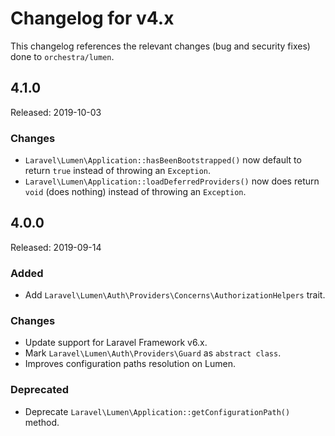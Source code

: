 # Changelog for v4.x

This changelog references the relevant changes (bug and security fixes) done to `orchestra/lumen`.

## 4.1.0

Released: 2019-10-03

### Changes

* `Laravel\Lumen\Application::hasBeenBootstrapped()` now default to return `true` instead of throwing an `Exception`.
* `Laravel\Lumen\Application::loadDeferredProviders()` now does return `void` (does nothing) instead of throwing an `Exception`.

## 4.0.0

Released: 2019-09-14

### Added

* Add `Laravel\Lumen\Auth\Providers\Concerns\AuthorizationHelpers` trait.

### Changes

* Update support for Laravel Framework v6.x.
* Mark `Laravel\Lumen\Auth\Providers\Guard` as `abstract class`.
* Improves configuration paths resolution on Lumen.

### Deprecated

* Deprecate `Laravel\Lumen\Application::getConfigurationPath()` method.

